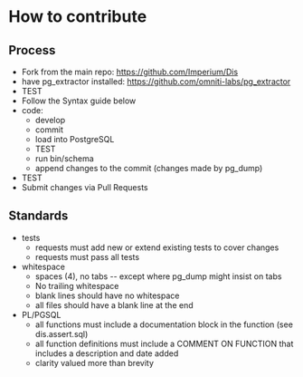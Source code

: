 # How to contribute

## Process

* Fork from the main repo: https://github.com/Imperium/Dis
* have pg_extractor installed: https://github.com/omniti-labs/pg_extractor
* TEST
* Follow the Syntax guide below
* code:
  * develop
  * commit
  * load into PostgreSQL
  * TEST
  * run bin/schema
  * append changes to the commit (changes made by pg_dump)
* TEST
* Submit changes via Pull Requests

## Standards

* tests
  * requests must add new or extend existing tests to cover changes
  * requests must pass all tests
* whitespace
  * spaces (4), no tabs -- except where pg_dump might insist on tabs
  * No trailing whitespace
  * blank lines should have no whitespace
  * all files should have a blank line at the end
* PL/PGSQL
  * all functions must include a documentation block in the function (see dis.assert.sql)
  * all function definitions must include a COMMENT ON FUNCTION that includes a description and date added
  * clarity valued more than brevity
